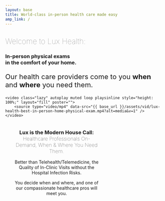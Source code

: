 ```yaml
---
layout: base
title: World-class in-person health care made easy
amp_link: /
---
```

<div class="video-container">
    <div class="overlap-top-container">
        <h1  style="color: rgba(0,0,0,0.5); font-size: 24px; font-weight: 100;">Welcome to Lux Health:</h1>
        <h3>In-person physical exams<br /> in the comfort <wbr />of your home.</h3>
        <p style="font-size: 22px;">Our health care providers come to you <strong>when</strong> and <strong>where</strong> you need them.</p>
        <!-- <div style="display: inline-block; margin: 20px auto 10px auto;">
            <a href="{{ base_url }}/contact"><img width="170px" src="{{ relative_url }}assets/img/Download_on_the_App_Store_Badge_US-UK_RGB_wht_092917.svg" alt="Download the Patient App" /></a>
        </div>
        <div style="display: inline-block; margin: 10px auto 10px auto;">
            <a href="tel:16503002348"><img width="170px" src="{{ relative_url }}assets/img/Call-to-Schedule-650.300.2348.svg" alt="Call Lux Health at 650 300 2348." /></a>
        </div> -->
    </div>

    <video class="lazy" autoplay muted loop playsinline style="height: 100%;" layout="fill" poster="">
        <source type="video/mp4" data-src="{{ base_url }}/assets/vid/lux-health-best-in-person-home-physical-exam.mp4?alt=media&v=1" />
    </video>
</div>

<section class="section-container-1600">
    <!-- <div style="display: inline-block; overflow: visible;"> -->
        <figure class="lux-health-happy-child"></figure>
    <!-- </div> -->
    <div style="display: inline-block; min-width: 300px; width: 60%; margin: 0 auto; text-align: center; vertical-align: top;box-sizing: border-box; padding-left: 5%;">
        <h3>Lux is the Modern House Call: <span style="font-weight: 100;">Healthcare Professionals On-Demand, When & Where You Need Them.</span></h3>
        <div class="subheader">Better than Telehealth/Telemedicine, the Quality of In-Clinic Visits without the Hospital Infection Risks.</div>
        <div class="subheader" style="margin-top: 15px;">You decide when and where, and one of our compassionate healthcare pros will meet you.</div>
    </div>
</section>